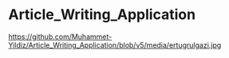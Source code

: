 # Article_Writing_Application
https://github.com/Muhammet-Yildiz/Article_Writing_Application/blob/v5/media/ertugrulgazi.jpg
